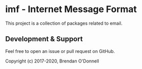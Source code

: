 # imf - Internet Message Format

This project is a collection of packages related to email.

## Development & Support

Feel free to open an issue or pull request on GitHub.

Copyright (c) 2017-2020, Brendan O'Donnell
